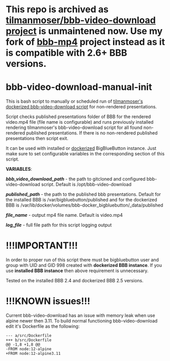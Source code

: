 # This repo is archived as [tilmanmoser/bbb-video-download project](https://github.com/tilmanmoser/bbb-video-download) is unmaintened now. Use my fork of [bbb-mp4](https://github.com/drlight17/bbb-mp4) project instead as it is compatible with 2.6+ BBB versions.

# bbb-video-download-manual-init
This is bash script to manually or scheduled run of <a href=https://github.com/tilmanmoser/bbb-video-download>tilmanmoser's dockerized bbb-video-download script</a> for non-rendered presentations.

Script checks published presentations folder of BBB for the rendered video.mp4 file (file name is configurable) and runs previously installed rendering tilmanmoser's bbb-video-download script for all found non-rendered published presentations. If there is no non-rendered published presentations then script exit.

It can be used with installed or <a href=https://github.com/bigbluebutton/docker>dockerized</a> BigBlueButton instance. Just make sure to set configurable variables in the corresponding section of this script.

**VARIABLES**:

***bbb_video_download_path*** - the path to gitcloned and configured bbb-video-download script. Default is /opt/bbb-video-download

***published_path*** - the path to the published bbb presentations. Default for the installed BBB is /var/bigbluebutton/published and for the dockerized BBB is 
/var/lib/docker/volumes/bbb-docker_bigbluebutton/_data/published

***file_name*** - output mp4 file name. Default is video.mp4

***log_file*** - full file path for this script logging output

# !!!IMPORTANT!!!
In order to proper run of this script there must be bigbluebutton user and group with UID and GID 998 created with **dockerized BBB instance**.
If you use **installed BBB instance** then above requirement is unnecessary.

Tested on the installed BBB 2.4 and dockerized BBB 2.5 versions.
# !!!KNOWN issues!!!
Current bbb-video-download has an issue with memory leak when use alpine newer then 3.11. To build normal functioning bbb-video-download edit it's Dockerfile as the following:
```
--- a/src/Dockerfile
+++ b/src/Dockerfile
@@ -1,8 +1,8 @@
-FROM node:12-alpine
+FROM node:12-alpine3.11 
```
